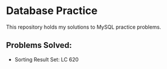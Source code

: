 # Database Practice
This repository holds my solutions to MySQL practice problems.
## Problems Solved:
* Sorting Result Set: LC 620
